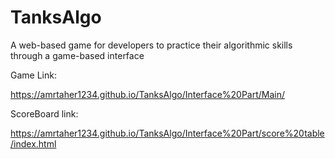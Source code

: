 
# TanksAlgo
A web-based game for developers to practice their algorithmic skills through a game-based interface

Game Link:

https://amrtaher1234.github.io/TanksAlgo/Interface%20Part/Main/


ScoreBoard link:

https://amrtaher1234.github.io/TanksAlgo/Interface%20Part/score%20table/index.html


